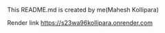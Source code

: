 This README.md is created by me(Mahesh Kollipara)


Render link  https://s23wa96kollipara.onrender.com 
